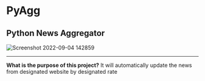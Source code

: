 # PyAgg
Python News Aggregator
---
![Screenshot 2022-09-04 142859](https://user-images.githubusercontent.com/105527191/188334305-73c9c1e9-f3d0-4a65-988c-fcb0a8849bee.jpg)

---
**What is the purpose of this project?**
It will automatically update the news from designated website by designated rate


